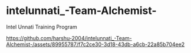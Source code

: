 # intelunnati_-Team-Alchemist-
Intel Unnati Training Program 


https://github.com/harshu-2004/intelunnati_-Team-Alchemist-/assets/89955787/f7c2ce30-3d18-43db-a6cb-22a85b704ee2

